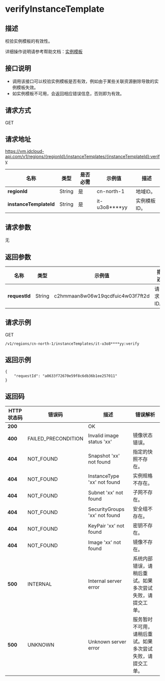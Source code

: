# verifyInstanceTemplate


## 描述

校验实例模板的有效性。

详细操作说明请参考帮助文档：[实例模板](https://docs.jdcloud.com/cn/virtual-machines/instance-template-overview)

## 接口说明
- 调用该接口可以校验实例模板是否有效，例如由于某些关联资源删除导致的实例模板失效。
- 如实例模板不可用，会返回相应错误信息，否则即为有效。


## 请求方式
GET

## 请求地址
https://vm.jdcloud-api.com/v1/regions/{regionId}/instanceTemplates/{instanceTemplateId}:verify

|名称|类型|是否必需|示例值|描述|
|---|---|---|---|---|
|**regionId**|String|是|cn-north-1|地域ID。|
|**instanceTemplateId**|String|是|it-u3o8****yy|实例模板ID。|

## 请求参数
无


## 返回参数
|名称|类型|示例值|描述|
|---|---|---|---|
|**requestId**|String|c2hmmaan8w06w19qcdfuic4w03f7ft2d|请求ID。|



## 请求示例
GET

```
/v1/regions/cn-north-1/instanceTemplates/it-u3o8****yy:verify
```



## 返回示例
```
{
    "requestId": "a0633f72670e59f8c6db36b1ee257011"
}
```

## 返回码
|HTTP状态码|错误码|描述|错误解析|
|---|---|---|---|
|**200**||OK||
|**400**|FAILED_PRECONDITION|Invalid image status 'xx'|镜像状态错误。|
|**404**|NOT_FOUND|Snapshot 'xx' not found|指定的快照不存在。|
|**404**|NOT_FOUND|InstanceType 'xx' not found|实例规格不存在。|
|**404**|NOT_FOUND|Subnet 'xx' not found|子网不存在。|
|**404**|NOT_FOUND|SecurityGroups 'xx' not found|安全组不存在。|
|**404**|NOT_FOUND|KeyPair 'xx' not found|密钥不存在。|
|**404**|NOT_FOUND|Image 'xx' not found|镜像不存在。|
|**500**|INTERNAL|Internal server error|系统内部错误，请稍后重试。如果多次尝试失败，请提交工单。|
|**500**|UNKNOWN|Unknown server error|服务暂时不可用，请稍后重试。如果多次尝试失败，请提交工单。|
